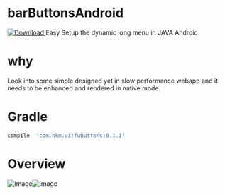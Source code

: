 # barButtonsAndroid
[ ![Download](https://api.bintray.com/packages/jjhesk/maven/fwbuttons/images/download.svg) ](https://bintray.com/jjhesk/maven/fwbuttons/_latestVersion)
Easy Setup the dynamic long menu in JAVA Android

why
==========
Look into some simple designed yet in slow performance webapp and it needs to be enhanced and rendered in native mode. 

Gradle
===================
```gradle
compile  'com.hkm.ui:fwbuttons:0.1.1'
```
Overview
===================
![image](screen/device-2015-04-11-175843.png)![image](screen/device-2015-04-11-180023.png)

